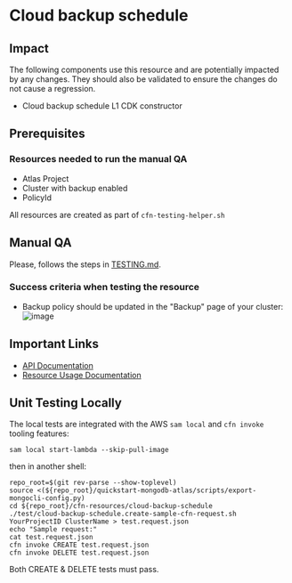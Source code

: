 # Cloud backup schedule

## Impact 
The following components use this resource and are potentially impacted by any changes. They should also be validated to ensure the changes do not cause a regression.
 - Cloud backup schedule L1 CDK constructor


## Prerequisites 
### Resources needed to run the manual QA
- Atlas Project
- Cluster with backup enabled
- PolicyId



All resources are created as part of `cfn-testing-helper.sh`

## Manual QA
Please, follows the steps in [TESTING.md](../../../TESTING.md.md).


### Success criteria when testing the resource
- Backup policy should be updated in the "Backup" page of your cluster:
![image](https://user-images.githubusercontent.com/5663078/227544843-152b52ee-2c23-40db-b8bd-1391ef64aebc.png)
## Important Links
- [API Documentation](https://www.mongodb.com/docs/atlas/reference/api-resources-spec/#tag/Cloud-Backups-Schedule)
- [Resource Usage Documentation](https://www.mongodb.com/docs/atlas/backup/cloud-backup/overview/#std-label-backup-cloud-provider)

## Unit Testing Locally

The local tests are integrated with the AWS `sam local` and `cfn invoke` tooling features:

```
sam local start-lambda --skip-pull-image
```

then in another shell:

```
repo_root=$(git rev-parse --show-toplevel)
source <(${repo_root}/quickstart-mongodb-atlas/scripts/export-mongocli-config.py)
cd ${repo_root}/cfn-resources/cloud-backup-schedule
./test/cloud-backup-schedule.create-sample-cfn-request.sh YourProjectID ClusterName > test.request.json 
echo "Sample request:"
cat test.request.json
cfn invoke CREATE test.request.json 
cfn invoke DELETE test.request.json 
```

Both CREATE & DELETE tests must pass.